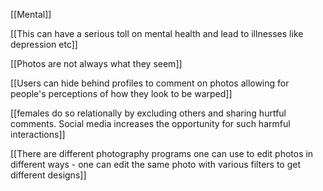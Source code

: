 [[Mental]]

[[This can have a serious toll on mental health and lead to illnesses like depression etc]]

[[Photos are not always what they seem]]

[[Users can hide behind profiles to comment on photos allowing for people's perceptions of how they look to be warped]]

[[females do so relationally by excluding others and sharing hurtful comments. Social media increases the opportunity for such harmful interactions]]

[[There are different photography programs one can use to edit photos in different ways - one can edit the same photo with various filters to get different designs]]